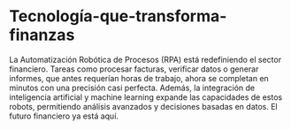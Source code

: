 # Tecnología-que-transforma-finanzas
La Automatización Robótica de Procesos (RPA) está redefiniendo el sector financiero. Tareas como procesar facturas, verificar datos o generar informes, que antes requerían horas de trabajo, ahora se completan en minutos con una precisión casi perfecta. Además, la integración de inteligencia artificial y machine learning expande las capacidades de estos robots, permitiendo análisis avanzados y decisiones basadas en datos. El futuro financiero ya está aquí.
